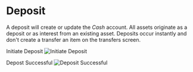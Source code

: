 # Deposit

A deposit will create or update the *Cash* account. All assets originate as a deposit or as interest from an existing asset. Deposits occur instantly and don't create a transfer an item on the transfers screen.

Initiate Deposit
![Initiate Deposit](https://imgur.com/RxqUAnQ.jpg)

Depost Successful
![Deposit Successful](https://imgur.com/C60pfpZ.jpg)
